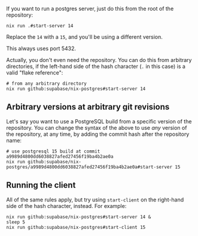 If you want to run a postgres server, just do this from the root of the
repository:

```
nix run .#start-server 14
```

Replace the `14` with a `15`, and you'll be using a different version.

This always uses port 5432.

Actually, you don't even need the repository. You can do this from arbitrary
directories, if the left-hand side of the hash character (`.` in this case) is a
valid "flake reference":

```
# from any arbitrary directory
nix run github:supabase/nix-postgres#start-server 14
```

## Arbitrary versions at arbitrary git revisions

Let's say you want to use a PostgreSQL build from a specific version of the
repository. You can change the syntax of the above to use _any_ version of the
repository, at any time, by adding the commit hash after the repository name:

```
# use postgresql 15 build at commit a9989d4800dd6038827afed27456f19ba4b2ae0a
nix run github:supabase/nix-postgres/a9989d4800dd6038827afed27456f19ba4b2ae0a#start-server 15
```

## Running the client

All of the same rules apply, but try using `start-client` on the right-hand side
of the hash character, instead. For example:

```
nix run github:supabase/nix-postgres#start-server 14 &
sleep 5
nix run github:supabase/nix-postgres#start-client 15
```
